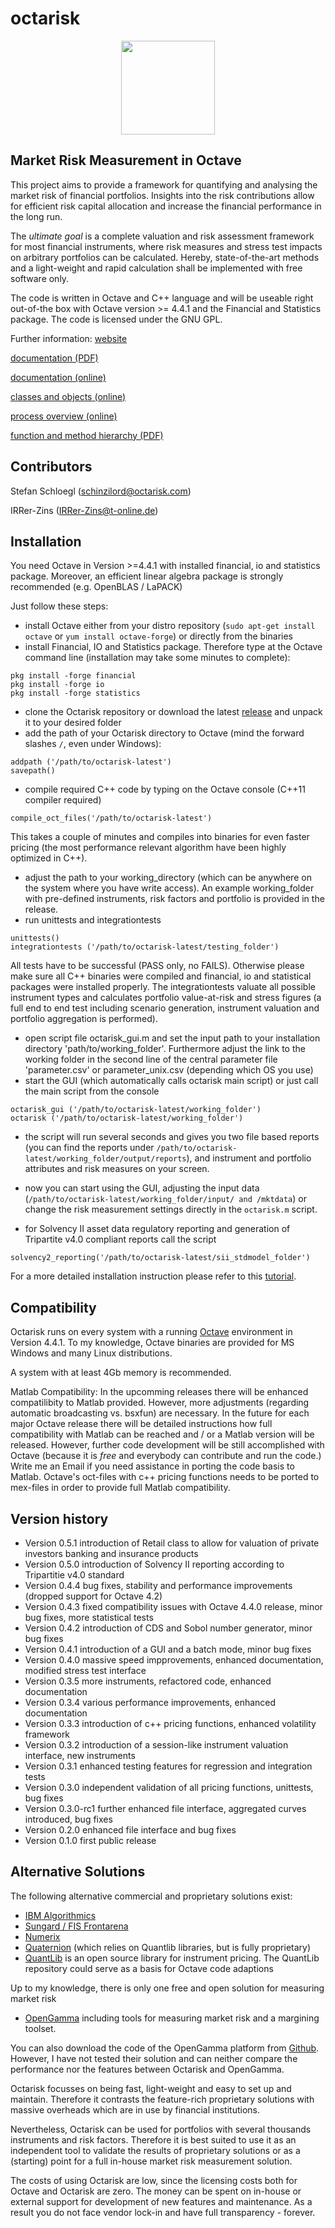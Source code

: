 # octarisk
<p align="center">
  <img src="http://www.octarisk.com/images/OCTARISK_logo_standard.svg" width="150" >
</p>

## Market Risk Measurement in Octave

This project aims to provide a framework for quantifying and analysing
the market risk of financial portfolios.
Insights into the risk contributions allow for efficient risk capital
allocation and increase the financial performance in the long run.

The *ultimate goal* is a complete valuation and risk assessment framework for 
most financial instruments, where risk measures
and stress test impacts on arbitrary portfolios can be calculated. Hereby, 
state-of-the-art methods and a light-weight and rapid 
calculation shall be implemented with free software only.

The code is written in Octave and C++ language and will be useable right out-of-the box 
with Octave version >= 4.4.1 and the Financial and Statistics package. The code 
is licensed under the GNU GPL.

Further information:
[website](http://www.octarisk.com)

[documentation (PDF)](http://www.octarisk.com/documentation/doc_octarisk.pdf)

[documentation (online)](http://www.octarisk.com/documentation/index.html)

[classes and objects (online)](http://www.octarisk.com/documentation/Octave-octarisk-Classes.html#Octave-octarisk-Classes)

[process overview (online)](https://www.octarisk.com/documentation/Implementation-concept.html#Process-overview)

[function and method hierarchy (PDF)](https://www.octarisk.com/download/octarisk_dependencies.pdf)

## Contributors
Stefan Schloegl (schinzilord@octarisk.com)

IRRer-Zins (IRRer-Zins@t-online.de)
## Installation

You need Octave in Version >=4.4.1 with installed financial, io and statistics package.
Moreover, an efficient linear algebra package is strongly recommended (e.g. OpenBLAS / LaPACK)

Just follow these steps:
- install Octave either from your distro repository (`sudo apt-get install octave` 
or `yum install octave-forge`) or directly from the binaries
- install Financial, IO and Statistics package. Therefore type at the Octave command line
(installation may take some minutes to complete):

```
pkg install -forge financial
pkg install -forge io
pkg install -forge statistics
```

- clone the Octarisk repository or download the latest 
[release](https://github.com/octarisk/octarisk/releases) and unpack it 
to your desired folder
- add the path of your Octarisk directory to Octave (mind the forward 
slashes `/`, even under Windows):

```
addpath ('/path/to/octarisk-latest')
savepath()
```
- compile required C++ code by typing on the Octave console (C++11 compiler required)
```
compile_oct_files('/path/to/octarisk-latest')
```
This takes a couple of minutes and compiles into binaries for even faster pricing (the most performance relevant algorithm have been highly optimized in C++).
- adjust the path to your working_directory (which can be 
anywhere on the system where you have write access). 
An example working_folder with pre-defined instruments, risk factors and 
portfolio is provided in the release.
- run unittests and integrationtests
```
unittests()
integrationtests ('/path/to/octarisk-latest/testing_folder')
```
All tests have to be successful (PASS only, no FAILS). Otherwise please make sure all C++ binaries were compiled and financial, io and statistical packages were installed properly. The integrationtests valuate all possible instrument types and calculates portfolio value-at-risk and stress figures (a full end to end test including scenario generation, instrument valuation and portfolio aggregation is performed).

- open script file octarisk_gui.m and set the input path to your installation directory 'path/to/working_folder'. Furthermore adjust the link to the working folder in the second line of the central parameter file 'parameter.csv' or parameter_unix.csv (depending which OS you use)
- start the GUI (which automatically calls octarisk main script) or just call the main script from the console


```
octarisk_gui ('/path/to/octarisk-latest/working_folder')
octarisk ('/path/to/octarisk-latest/working_folder')
```

- the script will run several seconds and gives you two file based reports 
(you can find the reports under `/path/to/octarisk-latest/working_folder/output/reports`),
and instrument and portfolio attributes and risk measures on your screen.

- now you can start using the GUI, adjusting the input data (`/path/to/octarisk-latest/working_folder/input/ and /mktdata`) 
or change the risk measurement settings directly in the `octarisk.m` script.

- for Solvency II asset data regulatory reporting and generation of Tripartite v4.0 compliant reports call the script
```
solvency2_reporting('/path/to/octarisk-latest/sii_stdmodel_folder')
```

For a more detailed installation instruction please refer to this 
[tutorial](http://www.octarisk.com/tutorial.html).

## Compatibility

Octarisk runs on every system with a running [Octave](https://www.gnu.org/software/octave/) 
environment in Version 4.4.1.
To my knowledge, Octave binaries are provided for MS Windows and many Linux distributions.

A system with at least 4Gb memory is recommended.

Matlab Compatibility:
In the upcomming releases there will be enhanced compatilibity to Matlab provided.
However, more adjustments (regarding automatic broadcasting vs. bsxfun) are necessary. 
In the future for each major Octave release there will be
detailed instructions how full compatibility with Matlab can be reached and / or 
a Matlab version will be released.
However, further code development will be still accomplished with Octave (because 
it is *free* and everybody can contribute and run the code.)
Write me an Email if you need assistance in porting the code basis to Matlab.
Octave's oct-files with c++ pricing functions needs to be ported to mex-files
in order to provide full Matlab compatibility.

## Version history

- Version 0.5.1	  introduction of Retail class to allow for valuation of private investors banking and insurance products
- Version 0.5.0	  introduction of Solvency II reporting according to Tripartitie v4.0 standard
- Version 0.4.4  bug fixes, stability and performance improvements (dropped support for Octave 4.2)
- Version 0.4.3   fixed compatibility issues with Octave 4.4.0 release, minor bug fixes, more statistical tests
- Version 0.4.2   introduction of CDS and Sobol number generator, minor bug fixes
- Version 0.4.1   introduction of a GUI and a batch mode, minor bug fixes
- Version 0.4.0   massive speed impprovements, enhanced documentation, modified stress test interface
- Version 0.3.5   more instruments, refactored code, enhanced documentation
- Version 0.3.4   various performance improvements, enhanced documentation
- Version 0.3.3   introduction of c++ pricing functions, enhanced volatility framework
- Version 0.3.2   introduction of a session-like instrument valuation interface, new instruments
- Version 0.3.1   enhanced testing features for regression and integration tests 
- Version 0.3.0   independent validation of all pricing functions, unittests, bug fixes
- Version 0.3.0-rc1 further enhanced file interface, aggregated curves introduced, bug fixes
- Version 0.2.0   enhanced file interface and bug fixes
- Version 0.1.0   first public release

## Alternative Solutions

The following alternative commercial and proprietary solutions exist:
- [IBM Algorithmics](http://www-03.ibm.com/software/products/en/algomarkrisk)
- [Sungard / FIS Frontarena](https://www.sungard.com/solutions/trading-network-services/trade-order-management/front-arena/front-arena-position-risk-management)
- [Numerix](http://www.numerix.com/product/market-risk)
- [Quaternion](https://www.quaternion.com/software-solutions/) (which relies on 
Quantlib libraries, but is fully proprietary)
- [QuantLib](http://quantlib.org/index.shtml) is an open source library for 
instrument pricing. The QuantLib repository could serve as a basis for Octave 
code adaptions

Up to my knowledge, there is only one free and open solution for measuring market risk
- [OpenGamma](http://www.opengamma.com/solutions/market-risk) including tools for 
measuring market risk and a margining toolset.

You can also download the code of the OpenGamma platform from 
[Github](https://github.com/OpenGamma/Strata). 
However, I have not tested their solution and can neither compare the performance 
nor the features between Octarisk and OpenGamma.

Octarisk focusses on being fast, light-weight and easy to set up and maintain. 
Therefore it contrasts the feature-rich proprietary solutions with massive overheads 
which are in use by financial institutions.

Nevertheless, Octarisk can be used for portfolios with several thousands instruments 
and risk factors. Therefore it is best suited to use it as an independent
tool to validate the results of proprietary solutions or as a (starting) point for 
a full in-house market risk measurement solution.

The costs of using Octarisk are low, since the licensing costs
both for Octave and Octarisk are zero. The money can be spent on in-house 
or external support for development of new features and maintenance. 
As a result you do not face vendor lock-in and have full transparency - forever.


